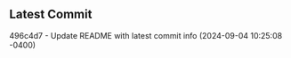 
## Latest Commit
496c4d7 - Update README with latest commit info (2024-09-04 10:25:08 -0400) <Yunxi-Zhou>
